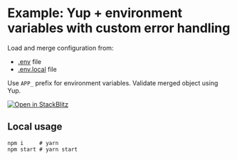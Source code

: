 # Example: Yup + environment variables with custom error handling

Load and merge configuration from:
 
* [.env](.env) file
* [.env.local](.env.local) file

Use `APP_` prefix for environment variables. Validate merged object using Yup.

[![Open in StackBlitz](https://developer.stackblitz.com/img/open_in_stackblitz.svg)](https://stackblitz.com/github/mckacz/omniconfig/tree/main/examples/yup-dotenv-process-env-custom-error-handling)

## Local usage

```shell
npm i     # yarn
npm start # yarn start
```
